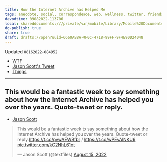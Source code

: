 ```yaml
---
title: How the Internet Archive has Helped Me
tags: anecdote, social, correspondence, web, wellness, twitter, friends, archive, anecdotes
davodtime: 09082022-113706
local: shareddocuments:///private/var/mobile/Library/Mobile%20Documents/iCloud~md~obsidian/Documents/OBSHIDDIAN/drafts/6660AB8A-0F0C-4718-99FF-9F4E90D24048.md
dg-publish: true
share: true
draft: drafts://open?uuid=6660AB8A-0F0C-4718-99FF-9F4E90D24048
---
```

Updated `08162022-084952`

- [WTF](https://davidblue.wtf/drafts/6660AB8A-0F0C-4718-99FF-9F4E90D24048.html)
- [Jason Scott's Tweet](https://twitter.com/textfiles/status/1559228085739950080)
- [Things](things:///show?id=884dhA7pqJDUHc6Uuy6qik)

---

## This would be a fantastic week to say something about how the Internet Archive has helped you over the years. Quote-tweet or reply.
- [Jason Scott](https://twitter.com/textfiles/status/1559228085739950080)

<blockquote class="twitter-tweet"><p lang="en" dir="ltr">This would be a fantastic week to say something about how the Internet Archive has helped you over the years. Quote-tweet or reply.<a href="https://t.co/pvwAEWBfbr">https://t.co/pvwAEWBfbr</a> / <a href="https://t.co/wPEvAlNKU6">https://t.co/wPEvAlNKU6</a> <a href="https://t.co/kC2NhL61ot">pic.twitter.com/kC2NhL61ot</a></p>&mdash; Jason Scott (@textfiles) <a href="https://twitter.com/textfiles/status/1559228085739950080?ref_src=twsrc%5Etfw">August 15, 2022</a></blockquote> <script async src="https://platform.twitter.com/widgets.js" charset="utf-8"></script>
